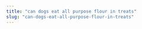```yaml
---
title: "can dogs eat all purpose flour in treats"
slug: "can-dogs-eat-all-purpose-flour-in-treats"
---
```


